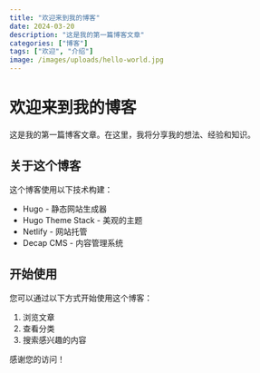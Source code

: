 ```yaml
---
title: "欢迎来到我的博客"
date: 2024-03-20
description: "这是我的第一篇博客文章"
categories: ["博客"]
tags: ["欢迎", "介绍"]
image: /images/uploads/hello-world.jpg
---
```


# 欢迎来到我的博客

这是我的第一篇博客文章。在这里，我将分享我的想法、经验和知识。

## 关于这个博客

这个博客使用以下技术构建：

- Hugo - 静态网站生成器
- Hugo Theme Stack - 美观的主题
- Netlify - 网站托管
- Decap CMS - 内容管理系统

## 开始使用

您可以通过以下方式开始使用这个博客：

1. 浏览文章
2. 查看分类
3. 搜索感兴趣的内容

感谢您的访问！ 